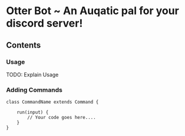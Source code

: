 # Otter Bot ~ An Auqatic pal for your discord server!

## Contents

### Usage

TODO: Explain Usage

### Adding Commands

```Js
class CommandName extends Command {

    run(input) {
        // Your code goes here....
    }
}
```
